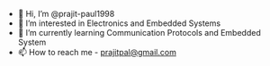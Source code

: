 - 👋 Hi, I’m @prajit-paul1998
- 👀 I’m interested in Electronics and Embedded Systems
- 🌱 I’m currently learning Communication Protocols and Embedded System
- 📫 How to reach me - prajitpal@gmail.com

<!---
prajit-paul1998/prajit-paul1998 is a ✨ special ✨ repository because its `README.md` (this file) appears on your GitHub profile.
You can click the Preview link to take a look at your changes.
--->
